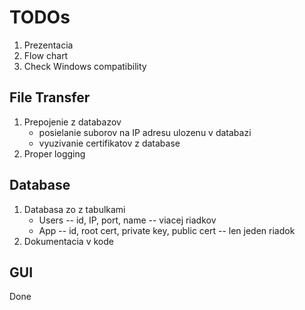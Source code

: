 # TODOs

1. Prezentacia
2. Flow chart
3. Check Windows compatibility

## File Transfer

1. Prepojenie z databazov
    - posielanie suborov na IP adresu ulozenu v databazi
    - vyuzivanie certifikatov z database
2. Proper logging


## Database


1. Databasa zo z tabulkami
    - Users -- id, IP, port, name -- viacej riadkov
    - App -- id, root cert, private key, public cert -- len jeden riadok
2. Dokumentacia v kode

## GUI

Done

